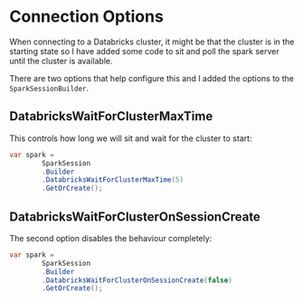 # Connection Options

When connecting to a Databricks cluster, it might be that the cluster is in the starting state so I have added some code to sit and poll the spark server until the cluster is available.

There are two options that help configure this and I added the options to the `SparkSessionBuilder`.

## DatabricksWaitForClusterMaxTime

This controls how long we will sit and wait for the cluster to start:

```csharp
var spark = 
        SparkSession
        .Builder
        .DatabricksWaitForClusterMaxTime(5)
        .GetOrCreate();
```

## DatabricksWaitForClusterOnSessionCreate

The second option disables the behaviour completely:

```csharp
var spark = 
        SparkSession
        .Builder
        .DatabricksWaitForClusterOnSessionCreate(false)
        .GetOrCreate();
```
